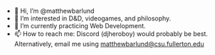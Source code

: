 - 👋 Hi, I’m @matthewbarlund
- 👀 I’m interested in D&D, videogames, and philosophy.
- 🌱 I’m currently practicing Web Development.
- 📫 How to reach me: Discord (djheroboy) would probably be best. Alternatively, email me using matthewbarlund@csu.fullerton.edu
